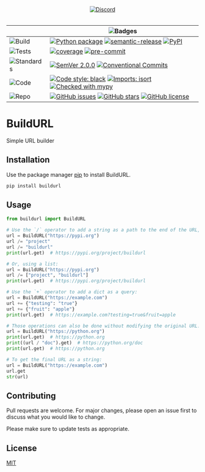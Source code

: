<div align="center">

  [![Discord][badge-chat]][chat]
  <br>
  <br>

  | | ![Badges][label-badges] |
  |--|--|
  | ![Build][label-build] | [![Python package][badge-actions]][actions] [![semantic-release][badge-semantic-release]][semantic-release] [![PyPI][badge-pypi]][pypi] |
  | ![Tests][label-tests] | [![coverage][badge-coverage]][coverage] [![pre-commit][badge-pre-commit]][pre-commit] |
  | ![Standards][label-standards] | [![SemVer 2.0.0][badge-semver]][semver] [![Conventional Commits][badge-conventional-commits]][conventional-commits] |
  | ![Code][label-code] | [![Code style: black][badge-black]][Black] [![Imports: isort][badge-isort]][isort] [![Checked with mypy][badge-mypy]][mypy] |
  | ![Repo][label-repo] | [![GitHub issues][badge-issues]][issues] [![GitHub stars][badge-stars]][stars] [![GitHub license][badge-license]][license] |
</div>

<!-- Badges -->
[badge-chat]: https://img.shields.io/discord/269146666441900032?label=chat&logo=discord&style=flat-square
[chat]: https://discord.gg/6Q5XW5H

<!-- Labels -->
[label-badges]: https://img.shields.io/badge/%F0%9F%94%96-badges-purple?style=for-the-badge
[label-build]: https://img.shields.io/badge/%F0%9F%94%A7-build-darkblue?style=flat-square
[label-tests]: https://img.shields.io/badge/%F0%9F%A7%AA-tests-darkblue?style=flat-square
[label-standards]: https://img.shields.io/badge/%F0%9F%93%91-standards-darkblue?style=flat-square
[label-code]: https://img.shields.io/badge/%F0%9F%92%BB-code-darkblue?style=flat-square
[label-repo]: https://img.shields.io/badge/%F0%9F%93%81-repo-darkblue?style=flat-square

<!-- Build -->
[badge-actions]: https://img.shields.io/github/workflow/status/MicaelJarniac/BuildURL/Python%20package/main?style=flat-square
[actions]: https://github.com/MicaelJarniac/BuildURL/actions
[badge-semantic-release]: https://img.shields.io/badge/%20%20%F0%9F%93%A6%F0%9F%9A%80-semantic--release-e10079?style=flat-square
[semantic-release]: https://github.com/semantic-release/semantic-release
[badge-pypi]: https://img.shields.io/pypi/v/buildurl?style=flat-square
[pypi]: https://pypi.org/project/buildurl

<!-- Tests -->
[badge-coverage]: https://img.shields.io/codecov/c/gh/MicaelJarniac/BuildURL?logo=codecov&style=flat-square&token=yqKa1DPwPC
[coverage]: https://codecov.io/gh/MicaelJarniac/BuildURL
[badge-pre-commit]: https://img.shields.io/badge/pre--commit-enabled-brightgreen?style=flat-square&logo=pre-commit&logoColor=white
[pre-commit]: https://github.com/pre-commit/pre-commit

<!-- Standards -->
[badge-semver]: https://img.shields.io/badge/SemVer-2.0.0-blue?style=flat-square&logo=semver
[semver]: https://semver.org/spec/v2.0.0.html
[badge-conventional-commits]: https://img.shields.io/badge/Conventional%20Commits-1.0.0-yellow?style=flat-square
[conventional-commits]: https://conventionalcommits.org

<!-- Code -->
[badge-black]: https://img.shields.io/badge/code%20style-black-black?style=flat-square
[Black]: https://github.com/psf/black
[badge-isort]: https://img.shields.io/badge/imports-isort-%231674b1?style=flat-square&labelColor=ef8336
[isort]: https://pycqa.github.io/isort
[badge-mypy]: https://img.shields.io/badge/mypy-checked-2A6DB2?style=flat-square
[mypy]: http://mypy-lang.org

<!-- Repo -->
[badge-issues]: https://img.shields.io/github/issues/MicaelJarniac/BuildURL?style=flat-square
[issues]: https://github.com/MicaelJarniac/BuildURL/issues
[badge-stars]: https://img.shields.io/github/stars/MicaelJarniac/BuildURL?style=flat-square
[stars]: https://github.com/MicaelJarniac/BuildURL/stargazers
[badge-license]: https://img.shields.io/github/license/MicaelJarniac/BuildURL?style=flat-square
[license]: https://github.com/MicaelJarniac/BuildURL/blob/main/LICENSE
<!---->

# BuildURL
Simple URL builder

## Installation

Use the package manager [pip](https://pip.pypa.io/en/stable/) to install BuildURL.

```bash
pip install buildurl
```

## Usage


```python
from buildurl import BuildURL

# Use the `/` operator to add a string as a path to the end of the URL, like so:
url = BuildURL("https://pypi.org")
url /= "project"
url /= "buildurl"
print(url.get)  # https://pypi.org/project/buildurl

# Or, using a list:
url = BuildURL("https://pypi.org")
url /= ["project", "buildurl"]
print(url.get)  # https://pypi.org/project/buildurl

# Use the `+` operator to add a dict as a query:
url = BuildURL("https://example.com")
url += {"testing": "true"}
url += {"fruit": "apple"}
print(url.get)  # https://example.com?testing=true&fruit=apple

# Those operations can also be done without modifying the original URL:
url = BuildURL("https://python.org")
print(url.get)  # https://python.org
print((url / "doc").get)  # https://python.org/doc
print(url.get)  # https://python.org

# To get the final URL as a string:
url = BuildURL("https://example.com")
url.get
str(url)
```

## Contributing
Pull requests are welcome. For major changes, please open an issue first to discuss what you would like to change.

Please make sure to update tests as appropriate.

## License
[MIT](https://choosealicense.com/licenses/mit/)
